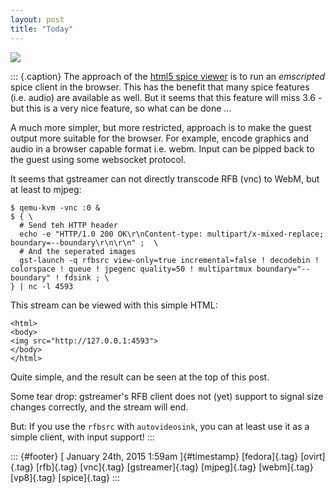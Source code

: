 ```yaml
---
layout: post
title: "Today"
---
```



![](../media/108960369115.png%20)

::: {.caption}
The approach of the [html5 spice
viewer](http://www.spice-space.org/page/Html5) is to run an *emscripted*
spice client in the browser. This has the benefit that many spice
features (i.e. audio) are available as well. But it seems that this
feature will miss 3.6 - but this is a very nice feature, so what can be
done ...

A much more simpler, but more restricted, approach is to make the guest
output more suitable for the browser. For example, encode graphics and
audio in a browser capable format i.e. webm. Input can be pipped back to
the guest using some websocket protocol.

It seems that gstreamer can not directly transcode RFB (vnc) to WebM,
but at least to mjpeg:

    $ qemu-kvm -vnc :0 &
    $ { \
      # Send teh HTTP header
      echo -e "HTTP/1.0 200 OK\r\nContent-type: multipart/x-mixed-replace; boundary=--boundary\r\n\r\n" ;  \
      # And the seperated images
      gst-launch -q rfbsrc view-only=true incremental=false ! decodebin ! colorspace ! queue ! jpegenc quality=50 ! multipartmux boundary="--boundary" ! fdsink ; \
    } | nc -l 4593

This stream can be viewed with this simple HTML:

    <html>
    <body>
    <img src="http://127.0.0.1:4593">
    </body>
    </html>

Quite simple, and the result can be seen at the top of this post.

Some tear drop: gstreamer's RFB client does not (yet) support to signal
size changes correctly, and the stream will end.

But: If you use the `rfbsrc` with `autovideosink`, you can at least use
it as a simple client, with input support!
:::

::: {#footer}
[ January 24th, 2015 1:59am ]{#timestamp} [fedora]{.tag} [ovirt]{.tag}
[rfb]{.tag} [vnc]{.tag} [gstreamer]{.tag} [mjpeg]{.tag} [webm]{.tag}
[vp8]{.tag} [spice]{.tag}
:::

